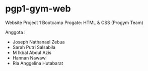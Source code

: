 # pgp1-gym-web
Website Project 1 Bootcamp Progate: HTML & CSS (Progym Team)

Anggota : 
  - Joseph Nathanael Zebua
  - Sarah Putri Salsabila
  - M Ikbal Abdul Azis
  - Hannan Nawawi 
  - Ria Anggelina Hutabarat

